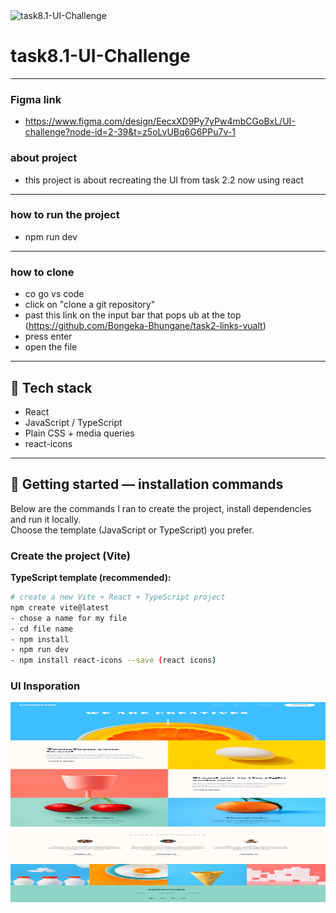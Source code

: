 <img src="https://socialify.git.ci/Bongeka-Bhungane/task8.1-UI-Challenge/image?language=1&owner=1&name=1&stargazers=1&theme=Light" alt="task8.1-UI-Challenge" width="640" height="320" />

# task8.1-UI-Challenge

---
### Figma link
- https://www.figma.com/design/EecxXD9Py7yPw4mbCGoBxL/UI-challenge?node-id=2-39&t=z5oLvUBq6G6PPu7v-1

### about project 
- this project is about recreating the UI from task 2.2 now using react

---
### how to run the project
- npm run dev

--- 
### how to clone 
- co go vs code 
- click on "clone a git repository"
- past this link on the input bar that pops ub at the top (https://github.com/Bongeka-Bhungane/task2-links-vualt)
- press enter
- open the file

---

## 🧰 Tech stack

- React 
- JavaScript / TypeScript 
- Plain CSS + media queries
- react-icons

---

## 🚀 Getting started — installation commands

Below are the commands I ran to create the project, install dependencies and run it locally.  
Choose the template (JavaScript or TypeScript) you prefer.

### Create the project (Vite)

**TypeScript template (recommended):**

```bash
# create a new Vite + React + TypeScript project
npm create vite@latest 
- chose a name for my file
- cd file name
- npm install 
- npm run dev
- npm install react-icons --save (react icons)
```

### UI Insporation
<img src="/src/assets/design/desktop-design.jpg" alt="UI I recreated" width="640" height="320"> 
